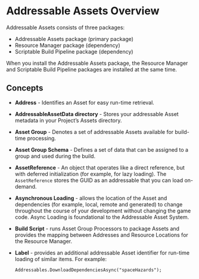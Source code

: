 # Addressable Assets Overview

Addressable Assets consists of three packages:

* Addressable Assets package (primary package)
* Resource Manager package (dependency)
* Scriptable Build Pipeline package (dependency)

When you install the Addressable Assets package, the Resource Manager and Scriptable Build Pipeline packages are installed at the same time.

## Concepts

* __Address__ - Identifies an Asset for easy run-time retrieval.
* __AddressableAssetData directory__ - Stores your addressable Asset metadata in your Project’s Assets directory.
* __Asset Group__ - Denotes a set of addressable Assets available for build-time processing.
* __Asset Group Schema__ - Defines a set of data that can be assigned to a group and used during the build.
* __AssetReference__ - An object that operates like a direct reference, but with deferred initialization (for example, for lazy loading). The `AssetReference` stores the GUID as an addressable that you can load on-demand.
* __Asynchronous Loading__ - allows the location of the Asset and dependencies (for example,  local, remote and generated) to change throughout the course of your development without changing the game code. Async Loading is foundational to the Addressable Asset System.
* __Build Script__ - runs Asset Group Processors to package Assets and provides the mapping between Addresses and Resource Locations for the Resource Manager.
* __Label__ - provides an additional addressable Asset identifier for run-time loading of similar items. For example:

    `Addressables.DownloadDependenciesAsync("spaceHazards");`